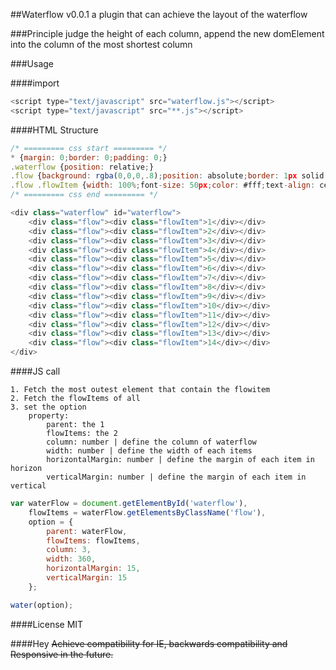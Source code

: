 ##Waterflow v0.0.1
a plugin that can achieve the layout of the waterflow

###Principle
judge the height of each column, append the new domElement into the column of the most shortest column

###Usage

####import
```javascript
<script type="text/javascript" src="waterflow.js"></script>
<script type="text/javascript" src="**.js"></script>
```

####HTML Structure
```javascript
/* ========= css start ========= */
* {margin: 0;border: 0;padding: 0;}
.waterflow {position: relative;}
.flow {background: rgba(0,0,0,.8);position: absolute;border: 1px solid #ccc;}
.flow .flowItem {width: 100%;font-size: 50px;color: #fff;text-align: center;}
/* ========= css end ========= */

<div class="waterflow" id="waterflow">
	<div class="flow"><div class="flowItem">1</div></div>
	<div class="flow"><div class="flowItem">2</div></div>
	<div class="flow"><div class="flowItem">3</div></div>
	<div class="flow"><div class="flowItem">4</div></div>
	<div class="flow"><div class="flowItem">5</div></div>
	<div class="flow"><div class="flowItem">6</div></div>
	<div class="flow"><div class="flowItem">7</div></div>
	<div class="flow"><div class="flowItem">8</div></div>
	<div class="flow"><div class="flowItem">9</div></div>
	<div class="flow"><div class="flowItem">10</div></div>
	<div class="flow"><div class="flowItem">11</div></div>
	<div class="flow"><div class="flowItem">12</div></div>
	<div class="flow"><div class="flowItem">13</div></div>
	<div class="flow"><div class="flowItem">14</div></div>
</div>
```

####JS call

	1. Fetch the most outest element that contain the flowitem
	2. Fetch the flowItems of all
	3. set the option
		property:
			parent: the 1
			flowItems: the 2
			column: number | define the column of waterflow
			width: number | define the width of each items
			horizontalMargin: number | define the margin of each item in horizon
			verticalMargin: number | define the margin of each item in vertical

```javascript
var waterFlow = document.getElementById('waterflow'),
	flowItems = waterFlow.getElementsByClassName('flow'),
	option = {
		parent: waterFlow,
		flowItems: flowItems,
		column: 3,
		width: 360,
		horizontalMargin: 15,
		verticalMargin: 15
	};

water(option);
```

####License
MIT

####Hey
~~Achieve compatibility for IE, backwards compatibility and Responsive in the future.~~
